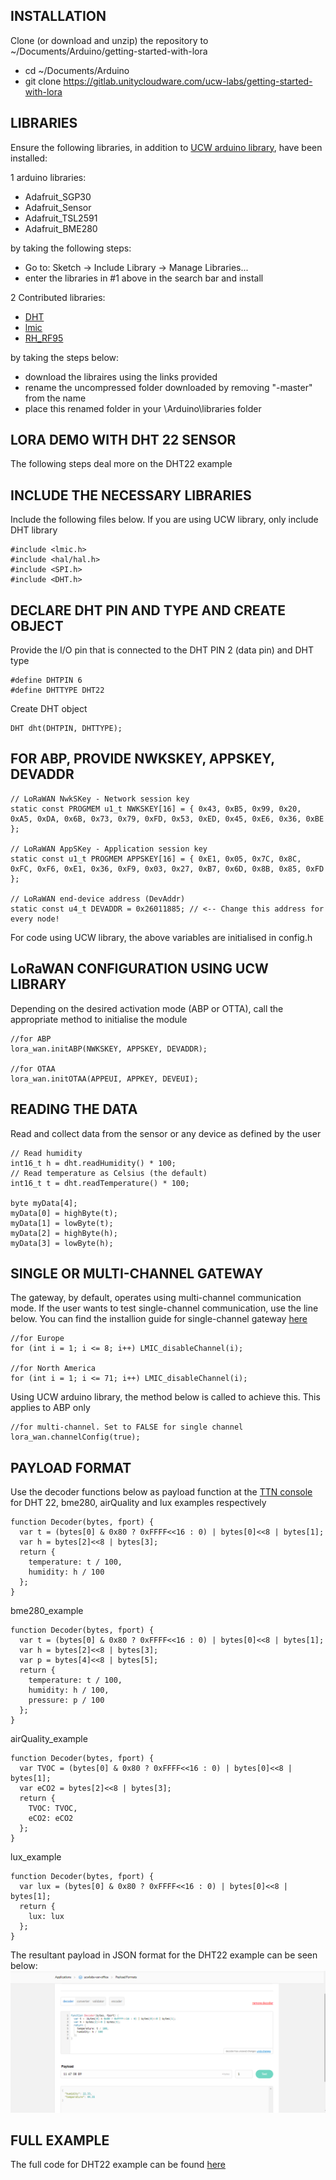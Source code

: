  
## INSTALLATION

Clone (or download and unzip) the repository to ~/Documents/Arduino/getting-started-with-lora 
		
* cd ~/Documents/Arduino
* git clone https://gitlab.unitycloudware.com/ucw-labs/getting-started-with-lora

			
## LIBRARIES

Ensure the following libraries, in addition to [UCW arduino library](https://gitlab.unitycloudware.com/ucw-labs/ucw-arduino-library/tree/develop), have been installed:

1 arduino libraries:  	
* Adafruit_SGP30
* Adafruit_Sensor
* Adafruit_TSL2591
* Adafruit_BME280
	
by taking the following steps:  
* Go to: Sketch -> Include Library -> Manage Libraries...
* enter the libraries in #1 above in the search bar and install

2 Contributed libraries:
* [DHT](https://github.com/adafruit/DHT-sensor-library)
* [lmic](https://github.com/matthijskooijman/arduino-lmic)
* [RH_RF95](https://github.com/PaulStoffregen/RadioHead)
					
by taking the steps below:
* download the libraires using the links provided
* rename the uncompressed folder downloaded by removing "-master" from the name
* place this renamed folder in your \Arduino\libraries folder
  
## LORA DEMO WITH DHT 22 SENSOR
The following steps deal more on the DHT22 example

## INCLUDE THE NECESSARY LIBRARIES
Include the following files below. If you are using UCW library, only include DHT library
```
#include <lmic.h>
#include <hal/hal.h>
#include <SPI.h>
#include <DHT.h>
```

## DECLARE DHT PIN AND TYPE AND CREATE OBJECT
  
Provide the I/O pin that is connected to the DHT PIN 2 (data pin) and DHT type
```
#define DHTPIN 6
#define DHTTYPE DHT22
```
Create DHT object
```
DHT dht(DHTPIN, DHTTYPE);
```

## FOR ABP, PROVIDE NWKSKEY, APPSKEY, DEVADDR
  
```
// LoRaWAN NwkSKey - Network session key
static const PROGMEM u1_t NWKSKEY[16] = { 0x43, 0xB5, 0x99, 0x20, 0xA5, 0xDA, 0x6B, 0x73, 0x79, 0xFD, 0x53, 0xED, 0x45, 0xE6, 0x36, 0xBE };

// LoRaWAN AppSKey - Application session key
static const u1_t PROGMEM APPSKEY[16] = { 0xE1, 0x05, 0x7C, 0x8C, 0xFC, 0xF6, 0xE1, 0x36, 0xF9, 0x03, 0x27, 0xB7, 0x6D, 0x8B, 0x85, 0xFD };

// LoRaWAN end-device address (DevAddr)
static const u4_t DEVADDR = 0x26011885; // <-- Change this address for every node!

```
For code using UCW library, the above variables are initialised in config.h 

## LoRaWAN CONFIGURATION USING UCW LIBRARY
Depending on the desired activation mode (ABP or OTTA), call the appropriate method to initialise the module
```
//for ABP
lora_wan.initABP(NWKSKEY, APPSKEY, DEVADDR);

//for OTAA
lora_wan.initOTAA(APPEUI, APPKEY, DEVEUI);
``` 

## READING THE DATA
  
Read and collect data from the sensor or any device as defined by the user

```
// Read humidity
int16_t h = dht.readHumidity() * 100;
// Read temperature as Celsius (the default)
int16_t t = dht.readTemperature() * 100;

byte myData[4];
myData[0] = highByte(t);
myData[1] = lowByte(t);
myData[2] = highByte(h);
myData[3] = lowByte(h);
```
    	
  
## SINGLE OR MULTI-CHANNEL GATEWAY
  
The gateway, by default, operates using multi-channel communication mode. If the user wants to test single-channel communication, use the line below. You can find the installion guide for single-channel gateway [here](https://www.hackster.io/ChrisSamuelson/lora-raspberry-pi-single-channel-gateway-cheap-d57d36)   
```
//for Europe
for (int i = 1; i <= 8; i++) LMIC_disableChannel(i);

//for North America
for (int i = 1; i <= 71; i++) LMIC_disableChannel(i);
```

Using UCW arduino library, the method below is called to achieve this. This applies to ABP only
```
//for multi-channel. Set to FALSE for single channel
lora_wan.channelConfig(true);
``` 

## PAYLOAD  FORMAT

Use the decoder functions below as payload function at the [TTN console](https://console.thethingsnetwork.org) for DHT 22,
bme280, airQuality and lux examples respectively
```
function Decoder(bytes, fport) {
  var t = (bytes[0] & 0x80 ? 0xFFFF<<16 : 0) | bytes[0]<<8 | bytes[1];
  var h = bytes[2]<<8 | bytes[3];
  return {
    temperature: t / 100,
    humidity: h / 100
  };
}
```
bme280_example
```
function Decoder(bytes, fport) {
  var t = (bytes[0] & 0x80 ? 0xFFFF<<16 : 0) | bytes[0]<<8 | bytes[1];
  var h = bytes[2]<<8 | bytes[3];
  var p = bytes[4]<<8 | bytes[5];
  return {
    temperature: t / 100,
    humidity: h / 100,
    pressure: p / 100
  };
}
```
airQuality_example
```
function Decoder(bytes, fport) {
  var TVOC = (bytes[0] & 0x80 ? 0xFFFF<<16 : 0) | bytes[0]<<8 | bytes[1];
  var eCO2 = bytes[2]<<8 | bytes[3];
  return {
    TVOC: TVOC,
    eCO2: eCO2
  };
}
```
lux_example
```
function Decoder(bytes, fport) {
  var lux = (bytes[0] & 0x80 ? 0xFFFF<<16 : 0) | bytes[0]<<8 | bytes[1];
  return {
    lux: lux
  };
}
```
The resultant payload in JSON format for the DHT22 example can be seen below:
![](images/payload_format.png)

   
## FULL EXAMPLE
  
The full code for DHT22 example can be found [here](https://gitlab.unitycloudware.com/ucw-labs/workshop/getting-started-with-lora)

